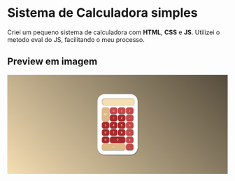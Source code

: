 # Sistema de Calculadora simples
Criei um pequeno sistema de calculadora com **HTML**, **CSS** e **JS**. Utilizei o metodo eval do JS, facilitando o meu processo. 
## Preview em imagem
<img src="imgs/imagem_preview.png">